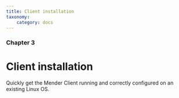 ```yaml
---
title: Client installation
taxonomy:
    category: docs
---
```


### Chapter 3

# Client installation

Quickly get the Mender Client running and correctly configured on an existing Linux OS.
